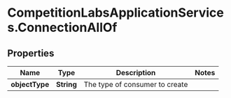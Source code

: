 # CompetitionLabsApplicationServices.ConnectionAllOf

## Properties

Name | Type | Description | Notes
------------ | ------------- | ------------- | -------------
**objectType** | **String** | The type of consumer to create | 


